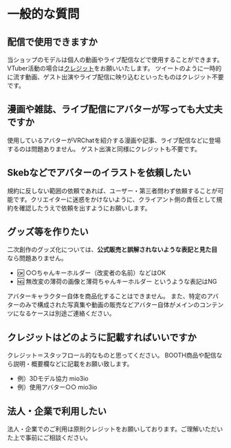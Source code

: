 # 一般的な質問

## 配信で使用できますか

当ショップのモデルは個人の動画やライブ配信などで使用することができます。
VTuber活動の場合は[クレジット](qa/general?id=クレジットはどのように記載すればいいですか)をお願いいたします。
ツイートのように一時的に流す動画、ゲスト出演やライブ配信に映り込むといったものはクレジット不要です。

## 漫画や雑誌、ライブ配信にアバターが写っても大丈夫ですか

使用しているアバターがVRChatを紹介する漫画や記事、ライブ配信などに登場するのは問題ありません。
ゲスト出演と同様にクレジットも不要です。

## Skebなどでアバターのイラストを依頼したい

規約に反しない範囲の依頼であれば、ユーザー・第三者問わず依頼することが可能です。クリエイターに迷惑をかけないように、クライアント側の責任として規約を確認したうえで依頼を出すようにお願いします。

## グッズ等を作りたい

二次創作のグッズ化については、**公式販売と誤解されないような表記と見た目** なら問題ありません。

 - 🆗 ○○ちゃんキーホルダー（改変者の名前）などはOK
 - 🆖 無改変の薄荷の画像と薄荷ちゃんキーホルダー というような表記はNG

アバターキャラクター自体を商品化することはできません。
また、特定のアバターのみで構成された写真集や動画の販売などアバター自体がメインのコンテンツになるケースは別途ご連絡ください。

## クレジットはどのように記載すればいいですか

クレジット＝スタッフロール的なものと思ってください。
BOOTH商品や配信なら説明・概要欄などに記載をお願い致します。

- 例）3Dモデル協力 mio3io
- 例）使用アバター○○ mio3io

## 法人・企業で利用したい

法人・企業でのご利用は原則クレジットをお願いしております。ご理解いただいた上で事前にご相談ください。
